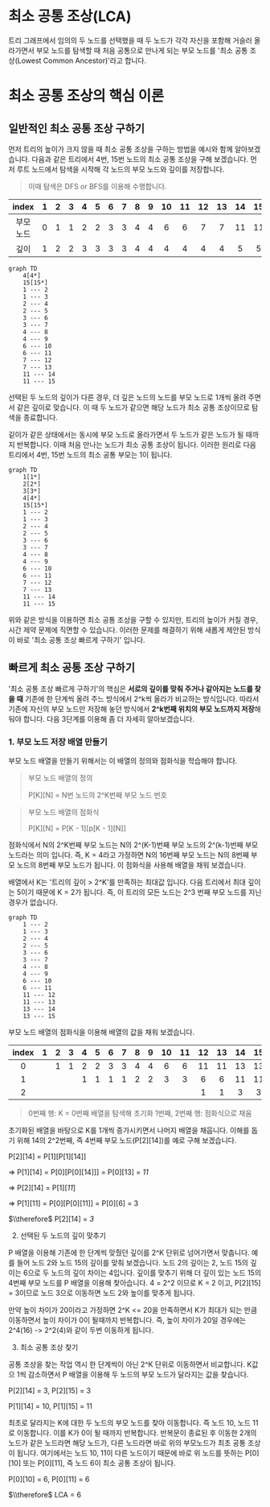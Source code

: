 # 최소 공통 조상(LCA)

트리 그래프에서 임의의 두 노드를 선택했을 때 두 노드가 각각 자신을 포함해 거슬러 올라가면서 
부모 노드를 탐색할 때 처음 공통으로 만나게 되는 부모 노드를 '최소 공통 조상(Lowest Common Ancestor)'라고 합니다.

# 최소 공통 조상의 핵심 이론

## 일반적인 최소 공통 조상 구하기

먼저 트리의 높이가 크지 않을 때 최소 공통 조상을 구하는 방법을 예시와 함께 알아보겠습니다.
다음과 같은 트리에서 4번, 15번 노드의 최소 공통 조상을 구해 보겠습니다.
먼저 루트 노드에서 탐색을 시작해 각 노드의 부모 노드와 깊이를 저장합니다.

> 이때 탐색은 DFS or BFS를 이용해 수행합니다.

|index|1|2|3|4|5|6|7|8|9|10|11|12|13| 14  | 15  |
|:--:|:--:|:--:|:--:|:--:|:--:|:--:|:--:|:--:|:--:|:--:|:--:|:--:|:--:|:---:|:---:|
|부모노드|0|1|1|2|2|3|3|4|4|6|6|7|7| 11 | 11 |
|깊이|1|2|2|3|3|3|3|4|4|4|4|4|4| 5  | 5  |

```mermaid
graph TD
    4[4*]
    15[15*]
    1 --- 2
    1 --- 3
    2 --- 4
    2 --- 5
    3 --- 6
    3 --- 7
    4 --- 8
    4 --- 9
    6 --- 10
    6 --- 11
    7 --- 12
    7 --- 13
    11 --- 14
    11 --- 15
```

선택된 두 노드의 깊이가 다른 경우, 더 깊은 노드의 노드를 부모 노드로 1개씩 올려 주면서 같은 깊이로 맞습니다.
이 때 두 노드가 같으면 해당 노드가 최소 공통 조상이므로 탐색을 종료합니다.

깉이가 같은 상태에서는 동시에 부모 노드로 올라가면서 두 노드가 같은 노드가 될 때까지 반복합니다.
이때 처음 만나는 노드가 최소 공통 조상이 됩니다.
이러한 원리로 다음 트리에서 4번, 15번 노드의 최소 공통 부모는 1이 됩니다.


```mermaid
graph TD
    1[1*]
    2[2*]
    3[3*]
    4[4*]
    15[15*]
    1 --- 2
    1 --- 3
    2 --- 4
    2 --- 5
    3 --- 6
    3 --- 7
    4 --- 8
    4 --- 9
    6 --- 10
    6 --- 11
    7 --- 12
    7 --- 13
    11 --- 14
    11 --- 15
```

위와 같은 방식을 이용하면 최소 공통 조상을 구할 수 있지만, 트리의 높이가 커질 경우, 시간 제약 문제에 직면할 수 있습니다.
이러한 문제를 해결하기 위해 새롭게 제안된 방식이 바로 '최소 공통 조상 빠르게 구하기' 입니다.

## 빠르게 최소 공통 조상 구하기

'최소 공통 조상 빠르게 구하기'의 핵심은 **서로의 깊이를 맞춰 주거나 같아지는 노드를 찾을 때** 기존에 한 단계씩 올려 주느 방식에서 2^k씩 올라가 비교하는 방식입니다.
따라서 기존에 자신의 부모 노드만 저장해 놓던 방식에서 **2^k번째 위치의 부모 노드까지 저장**해 둬야 합니다.
다음 3단계를 이용해 좀 더 자세히 알아보겠습니다.

### 1. 부모 노드 저장 배열 만들기

부모 노드 배열을 만들기 위해서는 이 배열의 정의와 점화식을 학습해야 합니다.

> 부모 노드 배열의 정의
> 
>P[K][N] = N번 노드의 2^K번째 부모 노드 번호

> 부모 노드 배열의 점화식
>
> P[K][N] = P[K - 1][p[K - 1][N]]

점화식에서 N의 2^K번째 부모 노드는 N의 2^(K-1)번째 부모 노드의 2^(k-1)번째 부모 노드라는 의미 입니다.
즉, K = 4라고 가정하면 N의 16번째 부모 노드는 N의 8번째 부모 노드의 8번째 부모 노드가 됩니다.
이 점화식을 사용해 배열을 채워 보겠습니다.

배열에서 K는 '트리의 깊이 > 2^K'를 만족하는 최대값 입니다.
다음 트리에서 최대 깊이는 5이기 때문에 K = 2가 됩니다.
즉, 이 트리의 모든 노드는 2^3 번째 부모 노드를 지닌 경우가 없습니다.

```mermaid
graph TD
    1 --- 2
    1 --- 3
    2 --- 4
    2 --- 5
    3 --- 6
    3 --- 7
    4 --- 8
    4 --- 9
    6 --- 10
    6 --- 11
    11 --- 12
    11 --- 13
    13 --- 14
    13 --- 15
```

부모 노드 배열의 점화식을 이용해 배열의 값을 채워 보겠습니다.

| index | 1 | 2 | 3 | 4 | 5 | 6 | 7 | 8 | 9 | 10 | 11 | 12 | 13 | 14 | 15 |
|:-----:|:-:|:-:|:-:|:-:|:-:|:-:|:-:|:-:|:-:|:--:|:--:|:--:|:--:|:--:|:--:|
|   0   |   | 1 | 1 | 2 | 2 | 3 | 3 | 4 | 4 | 6  | 6  | 11 | 11 | 13 | 13 |
|   1   |  |   |   | 1 | 1 | 1 | 1 | 2 | 2 | 3 | 3 | 6  | 6  | 11 | 11 |
|   2   |  |  |  |   |   |   |   |   |   |    |    | 1  | 1  | 3  | 3  |

> 0번째 행: K = 0번째 배열을 탐색해 초기화
> 1번째, 2번째 행: 점화식으로 채움

초기화된 배열을 바탕으로 K를 1개씩 증가시키면서 나머지 배열을 채웁니다.
이해를 돕기 위해 14의 2^2번째, 즉 4번째 부모 노드(P[2][14])를 예로 구해 보겠습니다.

P[2][14] = P[1][P[1][14]] 

=> P[1][14] = P[0][P[0][14]]] = P[0][13] = *11*

=> P[2][14] = P[1][*11*]

=> P[1][11] = P[0][P[0][11]] = P[0][6] = 3

$\\therefore$ P[2][14] = *3*

2. 선택된 두 노드의 깊이 맞추기

P 배열을 이용해 기존에 한 단계씩 맞췄던 깊이를 2^K 단위로 넘어가면서 맞춥니다.
예를 들어 노드 2와 노드 15의 깊이를 맞춰 보겠습니다.
노드 2의 깊이는 2, 노드 15의 깊이는 6으로 두 노드의 깊이 차이는 4입니다.
깊이를 맞추기 위해 더 깊이 있는 노드 15의 4번째 부모 노드를 P 배열을 이용해 찾아습니다.
4 = 2^2 이므로 K = 2 이고, P[2][15] = 3이므로 노드 3으로 이동하면 노드 2와 높이를 맞추게 됩니다.

만약 높이 차이가 20이라고 가정하면 2^K <= 20을 만족하면서 K가 최대가 되는 만큼 이동하면서 높이 차이가 0이 될때까지 반복합니다.
즉, 높이 차이가 20일 경우에는 2^4(16) -> 2^2(4)와 같이 두번 이동하게 됩니다.

3. 최소 공통 조상 찾기

공통 조상을 찾는 작업 역시 한 단계씩이 아닌 2^K 단위로 이동하면서 비교합니다.
K값으 1씩 감소하면서 P 배열을 이용해 두 노드의 부모 노드가 달라지는 값을 찾습니다.

P[2][14] = 3, P[2][15] = 3

P[1][14] = 10, P[1][15] = 11

최초로 달라지는 K에 대한 두 노드의 부모 노드를 찾아 이동합니다.
즉 노드 10, 노드 11로 이동합니다.
이를 K가 0이 될 때까지 반복합니다.
반복문이 종료된 후 이동한 2개의 노드가 같은 노드라면 해당 노드가, 다른 노드라면 바로 위의 부모노드가 최초 공통 조상이 됩니다.
여기에서는 노드 10, 11이 다른 노드이기 때문에 바로 위 노드를 뜻하는 P[0][10] 또는 P[0][11], 즉 노드 6이 최소 공통 조상이 됩니다.

P[0][10] = 6, P[0][11] = 6

$\\therefore$ LCA = 6

